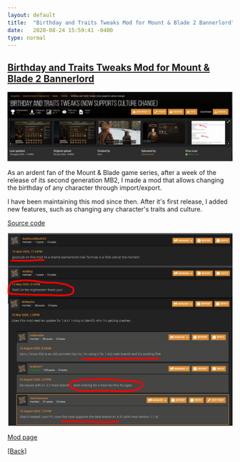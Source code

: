 ```yaml
---
layout: default
title:  "Birthday and Traits Tweaks Mod for Mount & Blade 2 Bannerlord"
date:   2020-08-24 15:59:41 -0400
type: normal
---
```


## [Birthday and Traits Tweaks Mod for Mount & Blade 2 Bannerlord](https://www.nexusmods.com/mountandblade2bannerlord/mods/192?tab=files)

[![mb2_mod_1](/assets/images/mb2_mod_1.png "Click to download the Birthday and Traits Tweaks Mod")](https://www.nexusmods.com/mountandblade2bannerlord/mods/192?tab=files)
<!-- <img src="/assets/images/mb2_mod_1.png "> -->

As an ardent fan of the Mount & Blade game series, after a week of the release of its second generation MB2, I made a mod that allows changing the birthday of any character through import/export.

I have been maintaining this mod since then. After it's first release, I added new features, such as changing any character's traits and culture.

[Source code](https://github.com/clivic/BirthdayTraitTweak)

[![mb2_mod_1](/assets/images/mb2_mod_2.png "Click to read some of the recent reviews of this mod")](https://www.nexusmods.com/mountandblade2bannerlord/mods/192?tab=posts)

[Mod page](https://www.nexusmods.com/mountandblade2bannerlord/mods/192)

<a href="/">[Back]</a>